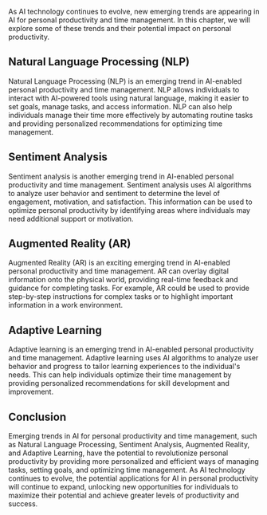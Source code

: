 
As AI technology continues to evolve, new emerging trends are appearing in AI for personal productivity and time management. In this chapter, we will explore some of these trends and their potential impact on personal productivity.

Natural Language Processing (NLP)
---------------------------------

Natural Language Processing (NLP) is an emerging trend in AI-enabled personal productivity and time management. NLP allows individuals to interact with AI-powered tools using natural language, making it easier to set goals, manage tasks, and access information. NLP can also help individuals manage their time more effectively by automating routine tasks and providing personalized recommendations for optimizing time management.

Sentiment Analysis
------------------

Sentiment analysis is another emerging trend in AI-enabled personal productivity and time management. Sentiment analysis uses AI algorithms to analyze user behavior and sentiment to determine the level of engagement, motivation, and satisfaction. This information can be used to optimize personal productivity by identifying areas where individuals may need additional support or motivation.

Augmented Reality (AR)
----------------------

Augmented Reality (AR) is an exciting emerging trend in AI-enabled personal productivity and time management. AR can overlay digital information onto the physical world, providing real-time feedback and guidance for completing tasks. For example, AR could be used to provide step-by-step instructions for complex tasks or to highlight important information in a work environment.

Adaptive Learning
-----------------

Adaptive learning is an emerging trend in AI-enabled personal productivity and time management. Adaptive learning uses AI algorithms to analyze user behavior and progress to tailor learning experiences to the individual's needs. This can help individuals optimize their time management by providing personalized recommendations for skill development and improvement.

Conclusion
----------

Emerging trends in AI for personal productivity and time management, such as Natural Language Processing, Sentiment Analysis, Augmented Reality, and Adaptive Learning, have the potential to revolutionize personal productivity by providing more personalized and efficient ways of managing tasks, setting goals, and optimizing time management. As AI technology continues to evolve, the potential applications for AI in personal productivity will continue to expand, unlocking new opportunities for individuals to maximize their potential and achieve greater levels of productivity and success.
